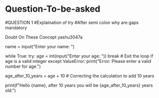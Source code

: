# Question-To-be-asked

#QUESTION 1 
#Explaination of try
#After semi colon why are gaps mandatory

Doubt On These Concept yashu3047a

name = input("Enter your name: ")

while True:
    try:
        age = int(input("Enter your age: "))
        break  # Exit the loop if age is a valid integer
    except ValueError:
        print("Error: Please enter a valid number for age.")

age_after_10_years = age + 10  # Correcting the calculation to add 10 years

print(f"Hello {name}, after 10 years you will be {age_after_10_years} years old.")
